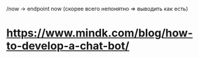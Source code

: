 /now -> endpoint now (скорее всего непонятно => выводить как есть)
# https://www.mindk.com/blog/how-to-develop-a-chat-bot/